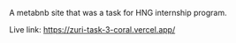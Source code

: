 A metabnb site that was a task for HNG internship program.

Live link: https://zuri-task-3-coral.vercel.app/
